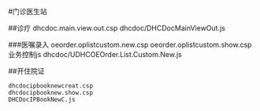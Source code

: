 #门诊医生站

##诊疗
	dhcdoc.main.view.out.csp
	dhcdoc/DHCDocMainViewOut.js

###医嘱录入
	oeorder.oplistcustom.new.csp
	oeorder.oplistcustom.show.csp
	业务控制js
	dhcdoc/UDHCOEOrder.List.Custom.New.js




##开住院证

	dhcdocipbooknewcreat.csp
	dhcdocipbooknew.show.csp
	DHCDocIPBookNewC.js